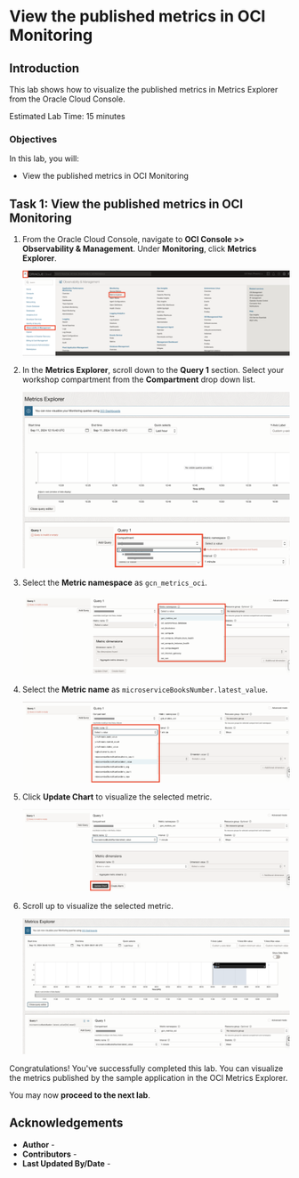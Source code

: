 # View the published metrics in OCI Monitoring

## Introduction

This lab shows how to visualize the published metrics in Metrics Explorer from the Oracle Cloud Console.

Estimated Lab Time: 15 minutes

### Objectives

In this lab, you will:

* View the published metrics in OCI Monitoring

## Task 1: View the published metrics in OCI Monitoring

1. From the Oracle Cloud Console, navigate to **OCI Console >> Observability & Management**. Under **Monitoring**, click **Metrics Explorer**.

	![Metrics Explorer Menu](./images/metrics-explorer-icon.jpg)

2.  In the **Metrics Explorer**, scroll down to the **Query 1** section. Select your workshop compartment from the **Compartment** drop down list.

    ![Select compartment](images/metrics-query-compartment.jpg#input)

5. Select the **Metric namespace** as `gcn_metrics_oci`.

    ![Select Metric namespace](images/select-metric-namespace.jpg#input)

6. Select the **Metric name** as `microserviceBooksNumber.latest_value`.

    ![Select Metric name](images/select-metric-name.jpg#input)

7. Click **Update Chart** to visualize the selected metric.

    ![Update Chart](images/update-chart.jpg#input)

8. Scroll up to visualize the selected metric.

    ![Metrics Chart](images/updated-metrics-chart.png#input)


Congratulations! You've successfully completed this lab. You can visualize the metrics published by the sample application in the OCI Metrics Explorer.

You may now **proceed to the next lab**.

## Acknowledgements

* **Author** - [](var:author)
* **Contributors** - [](var:contributors)
* **Last Updated By/Date** - [](var:last_updated)
